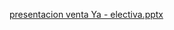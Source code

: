 [presentacion venta Ya - electiva.pptx](https://github.com/yesidvelasquez/proeyctoElectiva/files/11549134/presentacion.venta.Ya.-.electiva.pptx)
